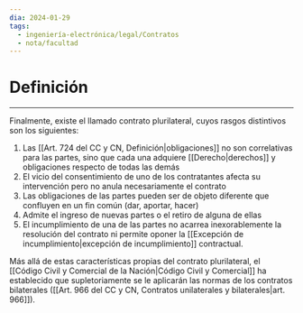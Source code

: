 ```yaml
---
dia: 2024-01-29
tags:
  - ingeniería-electrónica/legal/Contratos
  - nota/facultad
---
```

# Definición
---
Finalmente, existe el llamado contrato plurilateral, cuyos rasgos distintivos son los siguientes: 
1. Las [[Art. 724 del CC y CN, Definición|obligaciones]] no son correlativas para las partes, sino que cada una adquiere [[Derecho|derechos]] y obligaciones respecto de todas las demás
2. El vicio del consentimiento de uno de los contratantes afecta su intervención pero no anula necesariamente el contrato
3. Las obligaciones de las partes pueden ser de objeto diferente que confluyen en un fin común (dar, aportar, hacer)
4. Admite el ingreso de nuevas partes o el retiro de alguna de ellas
5. El incumplimiento de una de las partes no acarrea inexorablemente la resolución del contrato ni permite oponer la [[Excepción de incumplimiento|excepción de incumplimiento]] contractual. 

Más allá de estas características propias del contrato plurilateral, el [[Código Civil y Comercial de la Nación|Código Civil y Comercial]] ha establecido que supletoriamente se le aplicarán las normas de los contratos bilaterales ([[Art. 966 del CC y CN, Contratos unilaterales y bilaterales|art. 966]]).